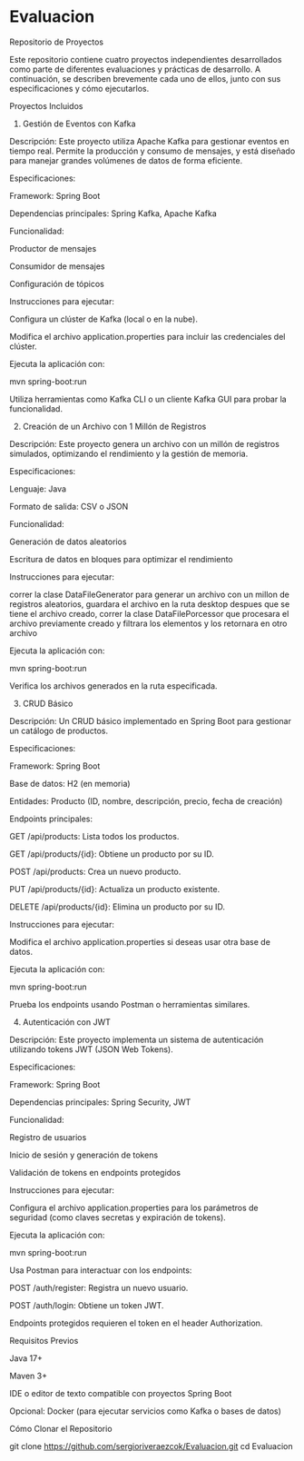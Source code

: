 # Evaluacion

Repositorio de Proyectos

Este repositorio contiene cuatro proyectos independientes desarrollados como parte de diferentes evaluaciones y prácticas de desarrollo. A continuación, se describen brevemente cada uno de ellos, junto con sus especificaciones y cómo ejecutarlos.

Proyectos Incluidos

1. Gestión de Eventos con Kafka

  Descripción:
  Este proyecto utiliza Apache Kafka para gestionar eventos en tiempo real. Permite la producción y consumo de mensajes, y está diseñado para manejar grandes volúmenes de datos de forma eficiente.
  
  Especificaciones:
  
  Framework: Spring Boot
  
  Dependencias principales: Spring Kafka, Apache Kafka
  
  Funcionalidad:
  
  Productor de mensajes
  
  Consumidor de mensajes
  
  Configuración de tópicos
  
  Instrucciones para ejecutar:
  
  Configura un clúster de Kafka (local o en la nube).
  
  Modifica el archivo application.properties para incluir las credenciales del clúster.
  
  Ejecuta la aplicación con:
  
  mvn spring-boot:run
  
  Utiliza herramientas como Kafka CLI o un cliente Kafka GUI para probar la funcionalidad.

2. Creación de un Archivo con 1 Millón de Registros

  Descripción:
  Este proyecto genera un archivo con un millón de registros simulados, optimizando el rendimiento y la gestión de memoria.
  
  Especificaciones:
  
  Lenguaje: Java
  
  Formato de salida: CSV o JSON
  
  Funcionalidad:
  
  Generación de datos aleatorios
  
  Escritura de datos en bloques para optimizar el rendimiento
  
  Instrucciones para ejecutar:
  
  correr la clase DataFileGenerator para generar un archivo con un millon de registros aleatorios, guardara el archivo en la ruta desktop 
  despues que se tiene el archivo creado, correr la clase DataFilePorcessor que procesara el archivo previamente creado y filtrara los elementos y los retornara en otro archivo
  
  Ejecuta la aplicación con:
  
  mvn spring-boot:run
  
  Verifica los archivos generados en la ruta especificada.

3. CRUD Básico

  Descripción:
  Un CRUD básico implementado en Spring Boot para gestionar un catálogo de productos.
  
  Especificaciones:
  
  Framework: Spring Boot
  
  Base de datos: H2 (en memoria)
  
  Entidades: Producto (ID, nombre, descripción, precio, fecha de creación)
  
  Endpoints principales:
  
  GET /api/products: Lista todos los productos.
  
  GET /api/products/{id}: Obtiene un producto por su ID.
  
  POST /api/products: Crea un nuevo producto.
  
  PUT /api/products/{id}: Actualiza un producto existente.
  
  DELETE /api/products/{id}: Elimina un producto por su ID.
  
  Instrucciones para ejecutar:
  
  Modifica el archivo application.properties si deseas usar otra base de datos.
  
  Ejecuta la aplicación con:
  
  mvn spring-boot:run
  
  Prueba los endpoints usando Postman o herramientas similares.

4. Autenticación con JWT

  Descripción:
  Este proyecto implementa un sistema de autenticación utilizando tokens JWT (JSON Web Tokens).
  
  Especificaciones:
  
  Framework: Spring Boot
  
  Dependencias principales: Spring Security, JWT
  
  Funcionalidad:
  
  Registro de usuarios
  
  Inicio de sesión y generación de tokens
  
  Validación de tokens en endpoints protegidos
  
  Instrucciones para ejecutar:
  
  Configura el archivo application.properties para los parámetros de seguridad (como claves secretas y expiración de tokens).
  
  Ejecuta la aplicación con:
  
  mvn spring-boot:run
  
  Usa Postman para interactuar con los endpoints:
  
  POST /auth/register: Registra un nuevo usuario.
  
  POST /auth/login: Obtiene un token JWT.
  
  Endpoints protegidos requieren el token en el header Authorization.
  
  Requisitos Previos
  
  Java 17+
  
  Maven 3+
  
  IDE o editor de texto compatible con proyectos Spring Boot
  
  Opcional: Docker (para ejecutar servicios como Kafka o bases de datos)

Cómo Clonar el Repositorio

git clone https://github.com/sergioriveraezcok/Evaluacion.git
cd Evaluacion

